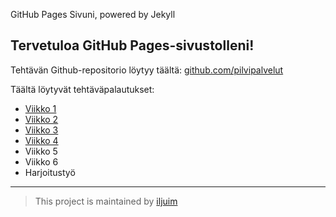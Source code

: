 GitHub Pages Sivuni, powered by Jekyll
## Tervetuloa GitHub Pages-sivustolleni!

Tehtävän Github-repositorio löytyy täältä: [github.com/pilvipalvelut](https://github.com/iljuim/pilvipalvelut)

Täältä löytyvät tehtäväpalautukset:
- [Viikko 1](./vko1/index.html)
- [Viikko 2](./vko2/viikko2.md)
- [Viikko 3](./vko3/index.html)
- [Viikko 4](./vko4/index.html)
- Viikko 5
- Viikko 6
- Harjoitustyö

---


> This project is maintained by [iljuim](https://github.com/iljuim)
>